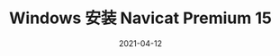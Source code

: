 ---
title: Windows 安装 Navicat Premium 15
tags:
- Windows
- Navicat
categories:
- Windows
date: 2021-04-12
---
